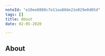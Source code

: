 ```yaml
---
noteId: "e10ee8808c7e11ea80de21e029e0d05d"
tags: []
title: About
date: 02-05-2020

---
```


## About

